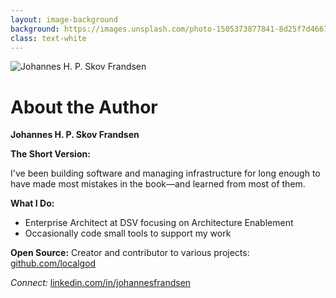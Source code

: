 ```yaml
---
layout: image-background
background: https://images.unsplash.com/photo-1505373877841-8d25f7d46678?w=1920&q=80
class: text-white
---
```


<div class="flex items-center justify-center h-full">
<div class="backdrop-blur-sm bg-black/60 p-8 rounded-lg max-w-4xl">

<div class="grid grid-cols-[180px_1fr] gap-8 items-start">

<div class="flex flex-col items-center">
<img src="/profile.jpg" class="rounded-full w-44 h-44 object-cover border-4 border-white shadow-lg" alt="Johannes H. P. Skov Frandsen" />
</div>

<div>

# About the Author

<div class="text-sm mt-2">

**Johannes H. P. Skov Frandsen**  


<div class="mt-4" />

**The Short Version:**

I've been building software and managing infrastructure for long enough to have made most mistakes in the book—and learned from most of them.

<div class="mt-3" />

**What I Do:**

- Enterprise Architect at DSV focusing on Architecture Enablement
- Occasionally code small tools to support my work

<div class="mt-3" />

**Open Source:** Creator and contributor to various projects: [github.com/localgod](https://github.com/localgod)

<div class="mt-3 text-xs opacity-75">

*Connect:* [linkedin.com/in/johannesfrandsen](https://www.linkedin.com/in/johannesfrandsen/)

</div>

</div>

</div>

</div>

</div>
</div>
